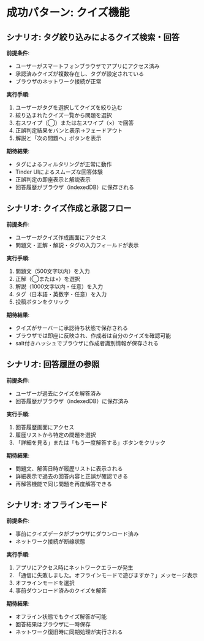 # 成功パターン: クイズ機能

## シナリオ: タグ絞り込みによるクイズ検索・回答

**前提条件**:

- ユーザーがスマートフォンブラウザでアプリにアクセス済み
- 承認済みクイズが複数存在し、タグが設定されている
- ブラウザのネットワーク接続が正常

**実行手順**:

1. ユーザーがタグを選択してクイズを絞り込む
2. 絞り込まれたクイズ一覧から問題を選択
3. 右スワイプ（◯）または左スワイプ（×）で回答
4. 正誤判定結果をバンと表示→フェードアウト
5. 解説と「次の問題へ」ボタンを表示

**期待結果**:

- タグによるフィルタリングが正常に動作
- Tinder UIによるスムーズな回答体験
- 正誤判定の即座表示と解説表示
- 回答履歴がブラウザ（indexedDB）に保存される

## シナリオ: クイズ作成と承認フロー

**前提条件**:

- ユーザーがクイズ作成画面にアクセス
- 問題文・正解・解説・タグの入力フィールドが表示

**実行手順**:

1. 問題文（500文字以内）を入力
2. 正解（◯または×）を選択
3. 解説（1000文字以内・任意）を入力
4. タグ（日本語・英数字・任意）を入力
5. 投稿ボタンをクリック

**期待結果**:

- クイズがサーバーに承認待ち状態で保存される
- ブラウザでは即座に反映され、作成者は自分のクイズを確認可能
- salt付きハッシュでブラウザに作成者識別情報が保存される

## シナリオ: 回答履歴の参照

**前提条件**:

- ユーザーが過去にクイズを解答済み
- 回答履歴がブラウザ（indexedDB）に保存済み

**実行手順**:

1. 回答履歴画面にアクセス
2. 履歴リストから特定の問題を選択
3. 「詳細を見る」または「もう一度解答する」ボタンをクリック

**期待結果**:

- 問題文、解答日時が履歴リストに表示される
- 詳細表示で過去の回答内容と正誤が確認できる
- 再解答機能で同じ問題を再度解答できる

## シナリオ: オフラインモード

**前提条件**:

- 事前にクイズデータがブラウザにダウンロード済み
- ネットワーク接続が断線状態

**実行手順**:

1. アプリにアクセス時にネットワークエラーが発生
2. 「通信に失敗しました。オフラインモードで遊びますか？」メッセージ表示
3. オフラインモードを選択
4. 事前ダウンロード済みのクイズを解答

**期待結果**:

- オフライン状態でもクイズ解答が可能
- 回答結果はブラウザに一時保存
- ネットワーク復旧時に同期処理が実行される
